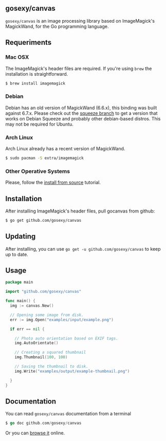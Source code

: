 ## gosexy/canvas

``gosexy/canvas`` is an image processing library based on ImageMagick's MagickWand, for the Go programming language.

## Requeriments

### Mac OSX

The ImageMagick's header files are required. If you're using ``brew`` the installation is straightforward.

```sh
$ brew install imagemagick
```

### Debian

Debian has an old version of MagickWand (6.6.x), this binding was built against 6.7.x. Please check out the
[squeeze branch](https://github.com/gosexy/canvas/tree/squeeze) to get a version that works on Debian Squeeze and
probably other debian-based distros. This may not be required for Ubuntu.

### Arch Linux

Arch Linux already has a recent version of MagickWand.

```sh
$ sudo pacman -S extra/imagemagick
```

### Other Operative Systems

Please, follow the [install from source](http://imagemagick.com/script/install-source.php?ImageMagick=9uv1bcgofrv21mhftmlk4v1465) tutorial.

## Installation

After installing ImageMagick's header files, pull gocanvas from github:

```sh
$ go get github.com/gosexy/canvas
```

## Updating

After installing, you can use `go get -u github.com/gosexy/canvas` to keep up to date.

## Usage

```go
package main

import "github.com/gosexy/canvas"

func main() {
  img := canvas.New()

  // Opening some image from disk.
  err := img.Open("examples/input/example.png")

  if err == nil {

    // Photo auto orientation based on EXIF tags.
    img.AutoOrientate()

    // Creating a squared thumbnail
    img.Thumbnail(100, 100)

    // Saving the thumbnail to disk.
    img.Write("examples/output/example-thumbnail.png")

  }
}
```

## Documentation

You can read ``gosexy/canvas`` documentation from a terminal

```go
$ go doc github.com/gosexy/canvas
```

Or you can [browse it](http://go.pkgdoc.org/github.com/gosexy/canvas) online.
